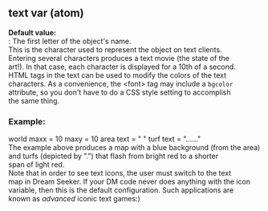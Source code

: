 ## text var (atom)    
**Default value:**    
:   The first letter of the object\'s name.    
This is the character used to represent the object on text clients.    
Entering several characters produces a text movie (the state of the    
art!). In that case, each character is displayed for a 10th of a second.    
HTML tags in the text can be used to modify the colors of the text    
characters. As a convenience, the \<font\> tag may include a `bgcolor`    
attribute, so you don\'t have to do a CSS style setting to accomplish    
the same thing.    
### Example:    
world maxx = 10 maxy = 10 area text = \" \" turf text = \"\...\...\"    
The example above produces a map with a blue background (from the area)    
and turfs (depicted by \".\") that flash from bright red to a shorter    
span of light red.    
Note that in order to see text icons, the user must switch to the text    
map in Dream Seeker. If your DM code never does anything with the icon    
variable, then this is the default configuration. Such applications are    
known as *advanced* iconic text games:)  